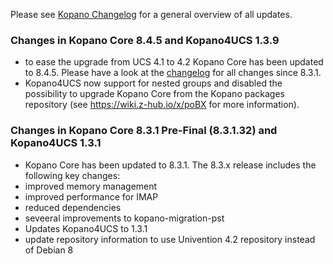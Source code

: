 Please see [Kopano Changelog](https://documentation.kopano.io/kopano_changelog/) for a general overview of all updates.

### Changes in Kopano Core 8.4.5 and Kopano4UCS 1.3.9

* to ease the upgrade from UCS 4.1 to 4.2 Kopano Core has been updated to 8.4.5. Please have a look at the [changelog](https://documentation.kopano.io/kopano_changelog/kc.html#kopano-core-8-4) for all changes since 8.3.1.
* Kopano4UCS now support for nested groups and disabled the possibility to upgrade Kopano Core from the Kopano packages repository (see https://wiki.z-hub.io/x/poBX for more information).

### Changes in Kopano Core 8.3.1 Pre-Final (8.3.1.32) and Kopano4UCS 1.3.1

*   Kopano Core has been updated to 8.3.1. The 8.3.x release includes the following key changes:
*   improved memory management
*   improved performance for IMAP
*   reduced dependencies
*   seveeral improvements to kopano-migration-pst
*   Updates Kopano4UCS to 1.3.1
*   update repository information to use Univention 4.2 repository instead of Debian 8
